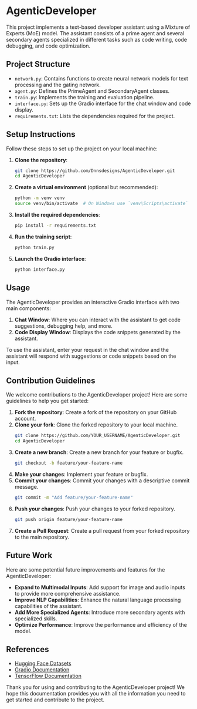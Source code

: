 # AgenticDeveloper

This project implements a text-based developer assistant using a Mixture of Experts (MoE) model. The assistant consists of a prime agent and several secondary agents specialized in different tasks such as code writing, code debugging, and code optimization.

## Project Structure

- `network.py`: Contains functions to create neural network models for text processing and the gating network.
- `agent.py`: Defines the PrimeAgent and SecondaryAgent classes.
- `train.py`: Implements the training and evaluation pipeline.
- `interface.py`: Sets up the Gradio interface for the chat window and code display.
- `requirements.txt`: Lists the dependencies required for the project.

## Setup Instructions

Follow these steps to set up the project on your local machine:

1. **Clone the repository**:
    ```sh
    git clone https://github.com/Dnnsdesigns/AgenticDeveloper.git
    cd AgenticDeveloper
    ```

2. **Create a virtual environment** (optional but recommended):
    ```sh
    python -m venv venv
    source venv/bin/activate  # On Windows use `venv\Scripts\activate`
    ```

3. **Install the required dependencies**:
    ```sh
    pip install -r requirements.txt
    ```

4. **Run the training script**:
    ```sh
    python train.py
    ```

5. **Launch the Gradio interface**:
    ```sh
    python interface.py
    ```

## Usage

The AgenticDeveloper provides an interactive Gradio interface with two main components:
1. **Chat Window**: Where you can interact with the assistant to get code suggestions, debugging help, and more.
2. **Code Display Window**: Displays the code snippets generated by the assistant.

To use the assistant, enter your request in the chat window and the assistant will respond with suggestions or code snippets based on the input.

## Contribution Guidelines

We welcome contributions to the AgenticDeveloper project! Here are some guidelines to help you get started:

1. **Fork the repository**: Create a fork of the repository on your GitHub account.
2. **Clone your fork**: Clone the forked repository to your local machine.
    ```sh
    git clone https://github.com/YOUR_USERNAME/AgenticDeveloper.git
    cd AgenticDeveloper
    ```
3. **Create a new branch**: Create a new branch for your feature or bugfix.
    ```sh
    git checkout -b feature/your-feature-name
    ```
4. **Make your changes**: Implement your feature or bugfix.
5. **Commit your changes**: Commit your changes with a descriptive commit message.
    ```sh
    git commit -m "Add feature/your-feature-name"
    ```
6. **Push your changes**: Push your changes to your forked repository.
    ```sh
    git push origin feature/your-feature-name
    ```
7. **Create a Pull Request**: Create a pull request from your forked repository to the main repository.

## Future Work

Here are some potential future improvements and features for the AgenticDeveloper:

- **Expand to Multimodal Inputs**: Add support for image and audio inputs to provide more comprehensive assistance.
- **Improve NLP Capabilities**: Enhance the natural language processing capabilities of the assistant.
- **Add More Specialized Agents**: Introduce more secondary agents with specialized skills.
- **Optimize Performance**: Improve the performance and efficiency of the model.

## References

- [Hugging Face Datasets](https://huggingface.co/datasets)
- [Gradio Documentation](https://gradio.app/docs/)
- [TensorFlow Documentation](https://www.tensorflow.org/)

Thank you for using and contributing to the AgenticDeveloper project! We hope this documentation provides you with all the information you need to get started and contribute to the project.
